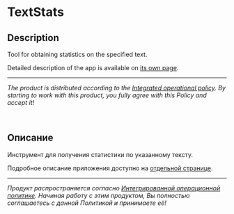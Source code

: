 # TextStats

## Description

Tool for obtaining statistics on the specified text.

Detailed description of the app is available on [its own page](https://adslbarxatov.github.io/TextStats).

---

*The product is distributed according to the [Integrated operational policy](https://adslbarxatov.github.io/IOP).
By starting to work with this product, you fully agree with this Policy and accept it!*

&nbsp;



## Описание

Инструмент для получения статистики по указанному тексту.

Подробное описание приложения доступно на [отдельной странице](https://adslbarxatov.github.io/TextStats/ru).

---

*Продукт распространяется согласно [Интегрированной операционной политике](https://adslbarxatov.github.io/IOP/ru).
Начиная работу с этим продуктом, Вы полностью соглашаетесь с данной Политикой и принимаете её!*
